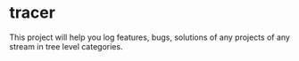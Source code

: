 # tracer
This project will help you log features, bugs, solutions of any projects of any stream in tree level categories.
